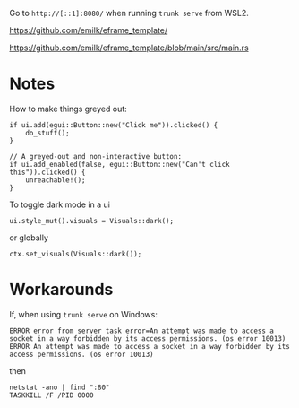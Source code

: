 Go to `http://[::1]:8080/` when running `trunk serve` from WSL2.

https://github.com/emilk/eframe_template/

https://github.com/emilk/eframe_template/blob/main/src/main.rs

# Notes

How to make things greyed out:
```
if ui.add(egui::Button::new("Click me")).clicked() {
    do_stuff();
}

// A greyed-out and non-interactive button:
if ui.add_enabled(false, egui::Button::new("Can't click this")).clicked() {
    unreachable!();
}
```

To toggle dark mode in a ui
```
ui.style_mut().visuals = Visuals::dark();
```
or globally
```
ctx.set_visuals(Visuals::dark());
```

# Workarounds
If, when using `trunk serve` on Windows:
```
ERROR error from server task error=An attempt was made to access a socket in a way forbidden by its access permissions. (os error 10013)
ERROR An attempt was made to access a socket in a way forbidden by its access permissions. (os error 10013)
```
then
```
netstat -ano | find ":80"
TASKKILL /F /PID 0000
```